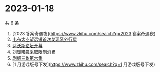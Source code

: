 # 2023-01-18

共 6 条

<!-- BEGIN -->
<!-- 最后更新时间 Wed Jan 18 2023 03:09:40 GMT+0800 (China Standard Time) -->

1. [2023 答案奇遇夜](https://www.zhihu.com/search?q=2023 答案奇遇夜)
1. [韦布太空望远镜首次发现系外行星](https://www.zhihu.com/search?q=韦布太空望远镜首次发现系外行星)
1. [达沃斯论坛开幕](https://www.zhihu.com/search?q=达沃斯论坛开幕)
1. [刘暖曦被采取限制消费](https://www.zhihu.com/search?q=刘暖曦被采取限制消费)
1. [剧版三体第六集](https://www.zhihu.com/search?q=剧版三体第六集)
1. [1 月游戏版号下发](https://www.zhihu.com/search?q=1 月游戏版号下发)

<!-- END -->
